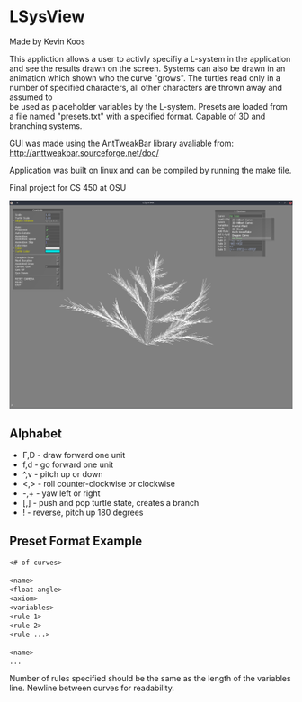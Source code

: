 # LSysView 
Made by Kevin Koos

This appliction allows a user to activly specifiy a L-system in the application and see the results
drawn on the screen. Systems can also be drawn in an animation which shown who the curve "grows". The
turtles read only in a number of specified characters, all other characters are thrown away and assumed to\
be used as placeholder variables by the L-system. Presets are loaded from a file named "presets.txt" with a 
specified format. Capable of 3D and branching systems. 

GUI was made using the AntTweakBar library avaliable from: http://anttweakbar.sourceforge.net/doc/

Application was built on linux and can be compiled by running the make file.

Final project for CS 450 at OSU

![Fir Tree preset](pic.png)

## Alphabet
 * F,D - draw forward one unit
 * f,d - go forward one unit
 * ^,v - pitch up or down
 * <,> - roll counter-clockwise or clockwise
 * -,+ - yaw left or right
 * [,] - push and pop turtle state, creates a branch
 * !   - reverse, pitch up 180 degrees

## Preset Format Example
```
<# of curves>

<name>
<float angle>
<axiom>
<variables>
<rule 1>
<rule 2>
<rule ...>

<name>
...
```

Number of rules specified should be the same as the length of the variables line. Newline between curves 
for readability. 
